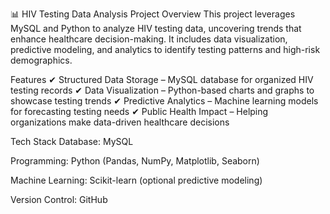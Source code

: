 📊 HIV Testing Data Analysis Project
Overview
This project leverages MySQL and Python to analyze HIV testing data, uncovering trends that enhance healthcare decision-making. It includes data visualization, predictive modeling, and analytics to identify testing patterns and high-risk demographics.

Features
✔ Structured Data Storage – MySQL database for organized HIV testing records ✔ Data Visualization – Python-based charts and graphs to showcase testing trends ✔ Predictive Analytics – Machine learning models for forecasting testing needs ✔ Public Health Impact – Helping organizations make data-driven healthcare decisions

Tech Stack
Database: MySQL

Programming: Python (Pandas, NumPy, Matplotlib, Seaborn)

Machine Learning: Scikit-learn (optional predictive modeling)

Version Control: GitHub
